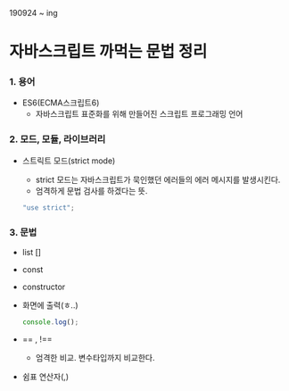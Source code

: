 190924 ~ ing

# 자바스크립트 까먹는 문법 정리

### 1. 용어

- ES6(ECMA스크립트6)
  - 자바스크립트 표준화를 위해 만들어진 스크립트 프로그래밍 언어





### 2. 모드, 모듈, 라이브러리

- 스트릭트 모드(strict mode)

  - strict 모드는 자바스크립트가 묵인했던 에러들의 에러 메시지를 발생시킨다. 
  - 엄격하게 문법 검사를 하겠다는 뜻.

  ```js
  "use strict";
  ```





### 3. 문법

- list []



- const



- constructor



- 화면에 출력(ㅎ..)

  ```js
  console.log();
  ```



- == , !==

  - 엄격한 비교. 변수타입까지 비교한다.

  

- 쉼표 연산자(,)



